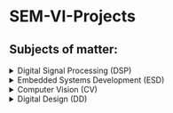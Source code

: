 # SEM-VI-Projects
## Subjects of matter: 



<details>
  <summary>Digital Signal Processing (DSP)</summary>
  
  ### Project:
      Analysis of H1 Line Spectrum using Pictor Telescope (Horn Antenna)
  ### Lab Assessments...
</details>

<details>
  <summary>Embedded Systems Development (ESD)</summary>
  
  ### Project:
      Inventory Management and Environment Monitoring System
  ### Lab Assessments...
</details>

<details>
  <summary>Computer Vision (CV)</summary>
  
  ### Project:
      Butterfly Classlification in Sahyadri Region
  ### Lab Assessments...
</details>

<details>
  <summary>Digital Design (DD)</summary>
  
  ### Project:
      Design of Double Precision Floating Point Comparator  
  ### Lab Assessments...
</details>
     
